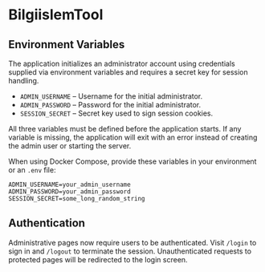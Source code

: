 # BilgiislemTool

## Environment Variables

The application initializes an administrator account using credentials supplied via environment variables and requires a secret key for session handling.

- `ADMIN_USERNAME` – Username for the initial administrator.
- `ADMIN_PASSWORD` – Password for the initial administrator.
- `SESSION_SECRET` – Secret key used to sign session cookies.

All three variables must be defined before the application starts. If any variable is missing, the application will exit with an error instead of creating the admin user or starting the server.

When using Docker Compose, provide these variables in your environment or an `.env` file:

```
ADMIN_USERNAME=your_admin_username
ADMIN_PASSWORD=your_admin_password
SESSION_SECRET=some_long_random_string
```

## Authentication

Administrative pages now require users to be authenticated. Visit `/login` to sign in and `/logout` to terminate the session. Unauthenticated requests to protected pages will be redirected to the login screen.
